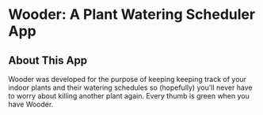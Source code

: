 # Wooder: A Plant Watering Scheduler App

## About This App
Wooder was developed for the purpose of keeping keeping track of your indoor plants and their watering schedules so (hopefully) you'll never have to worry about killing another plant again. Every thumb is green when you have Wooder.

